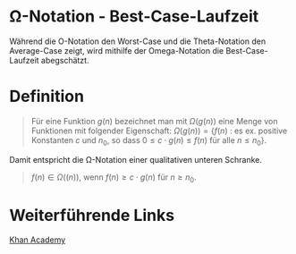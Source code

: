 # Ω-Notation - Best-Case-Laufzeit
Während die O-Notation den Worst-Case und die Theta-Notation den Average-Case zeigt, wird mithilfe der Omega-Notation die Best-Case-Laufzeit abegschätzt.

# Definition
> Für eine Funktion $g(n)$ bezeichnet man mit $Ω(g(n))$ eine Menge von Funktionen mit folgender Eigenschaft:
> $Ω(g(n)) = \{f(n)$ : es ex. positive Konstanten $c$ und $n_0$, so dass $0 ≤ c ⋅ g(n) ≤ f(n)$ für alle $n ≤ n_0\}$.

Damit entspricht die Ω-Notation einer qualitativen unteren Schranke.

> $f(n) ∈ Ω ((n))$, wenn
> $f(n) ≥ c ⋅ g(n)$ für $n ≥ n_0$.

# Weiterführende Links
[Khan Academy](https://de.khanacademy.org/computing/computer-science/algorithms/asymptotic-notation/a/big-big-omega-notation)